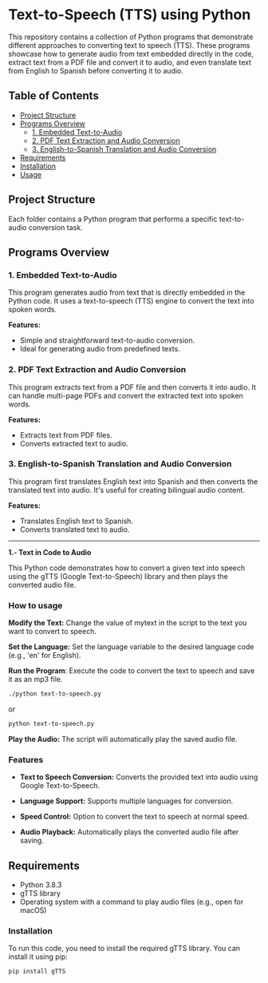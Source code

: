 # Text-to-Speech (TTS) using Python


This repository contains a collection of Python programs that demonstrate different approaches to converting text to speech (TTS). These programs showcase how to generate audio from text embedded directly in the code, extract text from a PDF file and convert it to audio, and even translate text from English to Spanish before converting it to audio.


## Table of Contents

- [Project Structure](#project-structure)
- [Programs Overview](#programs-overview)
  - [1. Embedded Text-to-Audio](#1-embedded-text-to-audio)
  - [2. PDF Text Extraction and Audio Conversion](#2-pdf-text-extraction-and-audio-conversion)
  - [3. English-to-Spanish Translation and Audio Conversion](#3-english-to-spanish-translation-and-audio-conversion)
- [Requirements](#requirements)
- [Installation](#installation)
- [Usage](#usage)

## Project Structure

Each folder contains a Python program that performs a specific text-to-audio conversion task.

## Programs Overview

### 1. Embedded Text-to-Audio

This program generates audio from text that is directly embedded in the Python code. It uses a text-to-speech (TTS) engine to convert the text into spoken words.

**Features:**
- Simple and straightforward text-to-audio conversion.
- Ideal for generating audio from predefined texts.

### 2. PDF Text Extraction and Audio Conversion

This program extracts text from a PDF file and then converts it into audio. It can handle multi-page PDFs and convert the extracted text into spoken words.

**Features:**
- Extracts text from PDF files.
- Converts extracted text to audio.

### 3. English-to-Spanish Translation and Audio Conversion

This program first translates English text into Spanish and then converts the translated text into audio. It's useful for creating bilingual audio content.

**Features:**
- Translates English text to Spanish.
- Converts translated text to audio.



--------------------------------------------
**1.- Text in Code to Audio**

This Python code demonstrates how to convert a given text into speech using the gTTS (Google Text-to-Speech) library and then plays the converted audio file.




### How to usage

**Modify the Text:** Change the value of mytext in the script to the text you want to convert to speech.

**Set the Language:** Set the language variable to the desired language code (e.g., 'en' for English).    

 **Run the Program**: Execute the code to convert the text to speech and save it as an mp3 file.
```bash
./python text-to-speech.py
```
or

```bash
python text-to-speech.py
```

**Play the Audio:** The script will automatically play the saved audio file.


### Features

* **Text to Speech Conversion:** Converts the provided text into audio using Google Text-to-Speech.

* **Language Support:** Supports multiple languages for conversion.

* **Speed Control:** Option to convert the text to speech at normal speed.

* **Audio Playback:** Automatically plays the converted audio file after saving.



## Requirements

 * Python 3.8.3
 * gTTS library
 * Operating system with a command to play audio files (e.g., open for macOS)

### Installation

To run this code, you need to install the required gTTS library. You can install it using pip:
```bash
pip install gTTS
```

